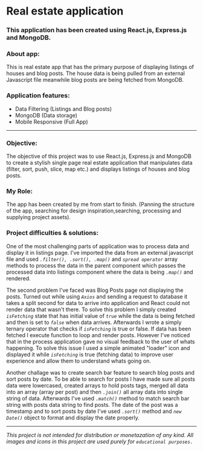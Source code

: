 # Real estate application

### This application has been created using React.js, Express.js and MongoDB.

### About app:

This is real estate app that has the primary purpose of displaying listings of houses and blog posts. The house data is being pulled from an external Javascript file meanwhile blog posts are being fetched from MongoDB.

### Application features:
* Data Filtering (Listings and Blog posts)
* MongoDB (Data storage)
* Mobile Responsive (Full App)

***

### Objective:

The objective of this project was to use React.js, Express.js and MongoDB to create a stylish single page real estate application that manipulates data (filter, sort, push, slice, map etc.) and displays listings of houses and blog posts.

### My Role:

The app has been created by me from start to finish.
(Panning the structure of the app, searching for design inspiration,searching, processing and supplying project assets).

### Project difficulties & solutions:

One of the most challenging parts of application was to process data and display it in listings page. I've imported the data from an external javascript file and used _`.filter(), .sort(), .map()`_ and _`spread operator`_ array methods to process the data in the parent component which passes the processed data into listings component where the data is being _`.map()`_ and rendered.

The second problem I've faced was Blog Posts page not displaying the posts. Turned out while using _`Axios`_ and sending a request to database it takes a split second for data to arrive into application and React could not render data that wasn't there. To solve this problem I simply created _`isFetching`_ state that has initial value of _`true`_ while the data is being fetched and then is set to _`false`_ when data arrives. Afterwards I wrote a simply ternary operator that checks if _`isFetching`_ is true or false. If data has been fetched I execute function to loop and render posts.
However I've noticed that in the process application gave no visual feedback to the user of whats happening. To solve this issue I used a simple animated "loader" icon and displayed it while _`isFetching`_ is true (fetching data) to improve user experience and allow them to understand whats going on.

Another challage was to create search bar feature to search blog posts and sort posts by date.
To be able to search for posts I have made sure all posts data were lowercased, created arrays to hold posts tags, merged all data into an array (array per post) and then _`.join()`_ all array data into single string of data. Afterwards I've used _`.match()`_ method to match search bar string with posts data string to find posts.
The date of the post was a timestamp and to sort posts by date I've used _`.sort()`_ method and _`new Date()`_ object to format and display the date properly.

***

_This project is not intended for distribution or monetazation of any kind._
_All images and icons in this project are used purely for `educational purposes.`_

